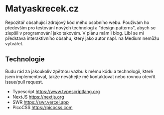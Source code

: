 # Matyaskrecek.cz

Repozitář obsahující zdrojový kód mého osobního webu. Používám ho
především pro testování nových technologí a &quot;design
patterns&quot;, abych se zlepšil v programování jako takovém. V plánu
mám i blog. Líbí se mi představa interaktivního obsahu, který jako autor např. na Medium nemůžu vytvářet.

## Technologie

Budu rád za jakoukoliv zpětnou vazbu k mému kódu a technologií, které jsem implementoval, takže neváhejte mě kontaktovat nebo rovnou otevřít issue/pull request.

- Typescript https://www.typescriptlang.org
- NextJS https://nextjs.org
- SWR https://swr.vercel.app
- PicoCSS https://picocss.com
